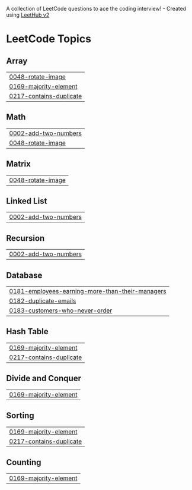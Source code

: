 A collection of LeetCode questions to ace the coding interview! - Created using [LeetHub v2](https://github.com/arunbhardwaj/LeetHub-2.0)
<!---LeetCode Topics Start-->
# LeetCode Topics
## Array
|  |
| ------- |
| [0048-rotate-image](https://github.com/mdyamin99/LeetCode_Problems/tree/master/0048-rotate-image) |
| [0169-majority-element](https://github.com/mdyamin99/LeetCode_Problems/tree/master/0169-majority-element) |
| [0217-contains-duplicate](https://github.com/mdyamin99/LeetCode_Problems/tree/master/0217-contains-duplicate) |
## Math
|  |
| ------- |
| [0002-add-two-numbers](https://github.com/mdyamin99/LeetCode_Problems/tree/master/0002-add-two-numbers) |
| [0048-rotate-image](https://github.com/mdyamin99/LeetCode_Problems/tree/master/0048-rotate-image) |
## Matrix
|  |
| ------- |
| [0048-rotate-image](https://github.com/mdyamin99/LeetCode_Problems/tree/master/0048-rotate-image) |
## Linked List
|  |
| ------- |
| [0002-add-two-numbers](https://github.com/mdyamin99/LeetCode_Problems/tree/master/0002-add-two-numbers) |
## Recursion
|  |
| ------- |
| [0002-add-two-numbers](https://github.com/mdyamin99/LeetCode_Problems/tree/master/0002-add-two-numbers) |
## Database
|  |
| ------- |
| [0181-employees-earning-more-than-their-managers](https://github.com/mdyamin99/LeetCode_Problems/tree/master/0181-employees-earning-more-than-their-managers) |
| [0182-duplicate-emails](https://github.com/mdyamin99/LeetCode_Problems/tree/master/0182-duplicate-emails) |
| [0183-customers-who-never-order](https://github.com/mdyamin99/LeetCode_Problems/tree/master/0183-customers-who-never-order) |
## Hash Table
|  |
| ------- |
| [0169-majority-element](https://github.com/mdyamin99/LeetCode_Problems/tree/master/0169-majority-element) |
| [0217-contains-duplicate](https://github.com/mdyamin99/LeetCode_Problems/tree/master/0217-contains-duplicate) |
## Divide and Conquer
|  |
| ------- |
| [0169-majority-element](https://github.com/mdyamin99/LeetCode_Problems/tree/master/0169-majority-element) |
## Sorting
|  |
| ------- |
| [0169-majority-element](https://github.com/mdyamin99/LeetCode_Problems/tree/master/0169-majority-element) |
| [0217-contains-duplicate](https://github.com/mdyamin99/LeetCode_Problems/tree/master/0217-contains-duplicate) |
## Counting
|  |
| ------- |
| [0169-majority-element](https://github.com/mdyamin99/LeetCode_Problems/tree/master/0169-majority-element) |
<!---LeetCode Topics End-->